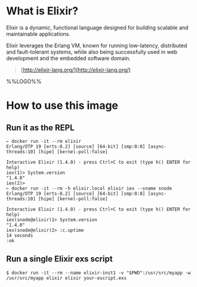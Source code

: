 # What is Elixir?

Elixir is a dynamic, functional language designed for building scalable and maintainable applications.

Elixir leverages the Erlang VM, known for running low-latency, distributed and fault-tolerant systems, while also being successfully used in web development and the embedded software domain.

> [http://elixir-lang.org/](http://elixir-lang.org/)

%%LOGO%%

# How to use this image

## Run it as the REPL

```console
➸ docker run -it --rm elixir
Erlang/OTP 19 [erts-8.2] [source] [64-bit] [smp:8:8] [async-threads:10] [hipe] [kernel-poll:false]

Interactive Elixir (1.4.0) - press Ctrl+C to exit (type h() ENTER for help)
iex(1)> System.version
"1.4.0"
iex(2)>
➸ docker run -it --rm -h elixir.local elixir iex --sname snode
Erlang/OTP 19 [erts-8.2] [source] [64-bit] [smp:8:8] [async-threads:10] [hipe] [kernel-poll:false]

Interactive Elixir (1.4.0) - press Ctrl+C to exit (type h() ENTER for help)
iex(snode@elixir)1> System.version
"1.4.0"
iex(snode@elixir)2> :c.uptime
14 seconds
:ok
```

## Run a single Elixir exs script

```console
$ docker run -it --rm --name elixir-inst1 -v "$PWD":/usr/src/myapp -w /usr/src/myapp elixir elixir your-escript.exs
```
